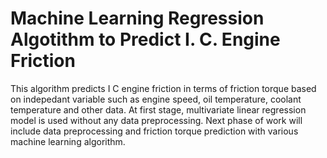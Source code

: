 # Machine Learning Regression Algotithm to Predict I. C. Engine Friction


This algorithm predicts I C engine friction in terms of friction torque based on indepedant variable such as engine speed, oil temperature, coolant temperature and other data. 
At first stage, multivariate linear regression model is used without any data preprocessing. Next phase of work will include data preprocessing and friction torque prediction with various machine learning algorithm.
